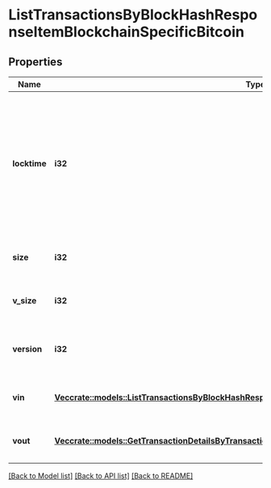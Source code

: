 # ListTransactionsByBlockHashResponseItemBlockchainSpecificBitcoin

## Properties

Name | Type | Description | Notes
------------ | ------------- | ------------- | -------------
**locktime** | **i32** | Represents the locktime on the transaction on the specific blockchain, i.e. the blockheight at which the transaction is valid. | 
**size** | **i32** | Represents the total size of this transaction. | 
**v_size** | **i32** | Represents the virtual size of this transaction. | 
**version** | **i32** | Represents the transaction version number. | 
**vin** | [**Vec<crate::models::ListTransactionsByBlockHashResponseItemBlockchainSpecificBitcoinVin>**](ListTransactionsByBlockHashResponseItemBlockchainSpecificBitcoin_vin.md) | Represents the transaction inputs. | 
**vout** | [**Vec<crate::models::GetTransactionDetailsByTransactionIdResponseItemBlockchainSpecificBitcoinVout>**](GetTransactionDetailsByTransactionIDResponseItemBlockchainSpecificBitcoin_vout.md) | Represents the transaction outputs. | 

[[Back to Model list]](../README.md#documentation-for-models) [[Back to API list]](../README.md#documentation-for-api-endpoints) [[Back to README]](../README.md)


